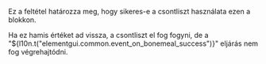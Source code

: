 Ez a feltétel határozza meg, hogy sikeres-e a csontliszt használata ezen a blokkon.

Ha ez hamis értéket ad vissza, a csontliszt el fog fogyni, de a "${l10n.t("elementgui.common.event_on_bonemeal_success")}" eljárás nem fog végrehajtódni.